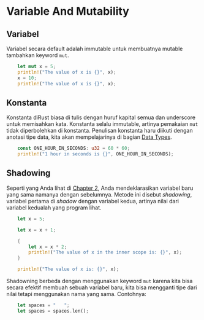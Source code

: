 # Variable And Mutability

## Variabel

Variabel secara default adalah immutable untuk membuatnya mutable tambahkan keyword `mut`.

```rust
    let mut x = 5;
    println!("The value of x is {}", x);
    x = 10;
    println!("The value of x is {}", x);
```

## Konstanta

Konstanta diRust biasa di tulis dengan huruf kapital semua dan underscore untuk memisahkan kata. Konstanta selalu immutable, artinya pemakaian `mut` tidak diperbolehkan di konstanta. Penulisan konstanta haru diikuti dengan anotasi tipe data, kita akan mempelajarinya di bagian [Data
Types](../02_data_types).

```rust
    const ONE_HOUR_IN_SECONDS: u32 = 60 * 60;
    println!("1 hour in seconds is {}", ONE_HOUR_IN_SECONDS);
```

## Shadowing

Seperti yang Anda lihat di [Chapter 2](../../02_guessing_game), Anda mendeklarasikan variabel baru
yang sama namanya dengan sebelumnya. Metode ini disebut *shadowing*, variabel pertama di *shadow*
dengan variabel kedua, artinya nilai dari variabel kedualah yang program lihat.

```rust
    let x = 5;

    let x = x + 1;

    {
        let x = x * 2;
        println!("The value of x in the inner scope is: {}", x);
    }

    println!("The value of x is: {}", x);
```

Shadowning berbeda dengan menggunakan keyword `mut` karena kita bisa secara efektif membuah sebuah
variabel baru, kita bisa mengganti tipe dari nilai tetapi menggunakan nama yang sama. Contohnya:

```rust
    let spaces = "   ";
    let spaces = spaces.len();
```
